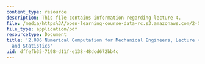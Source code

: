 ```yaml
---
content_type: resource
description: This file contains information regarding lecture 4.
file: /media/https%3A/open-learning-course-data-rc.s3.amazonaws.com/2-086-numerical-computation-for-mechanical-engineers-spring-2013/dffefb357198d11fe13848dcd672bb4c_MIT2_086S13_lecture4.pdf
file_type: application/pdf
resourcetype: Document
title: '2.086 Numerical Computation for Mechanical Engineers, Lecture 4: Probability
  and Statistics'
uid: dffefb35-7198-d11f-e138-48dcd672bb4c
---
```

